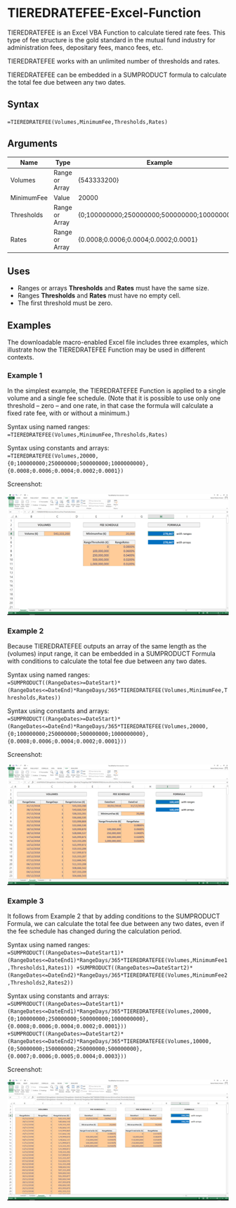# TIEREDRATEFEE-Excel-Function
TIEREDRATEFEE is an Excel VBA Function to calculate tiered rate fees. This type of fee structure is the gold standard in the mutual fund industry for administration fees, depositary fees, manco fees, etc.

TIEREDRATEFEE works with an unlimited number of thresholds and rates.

TIEREDRATEFEE can be embedded in a SUMPRODUCT formula to calculate the total fee due between any two dates.

## Syntax
`=TIEREDRATEFEE(Volumes,MinimumFee,Thresholds,Rates)`

## Arguments
| Name | Type |  Example |
| ------------- | ------------- | ------------- |
| Volumes | Range or Array | {543333200} |
| MinimumFee | Value | 20000 |
| Thresholds | Range or Array | {0;100000000;250000000;500000000;1000000000} |
| Rates | Range or Array | {0.0008;0.0006;0.0004;0.0002;0.0001} |

## Uses
- Ranges or arrays **Thresholds** and **Rates** must have the same size.
- Ranges **Thresholds** and **Rates** must have no empty cell.
- The first threshold must be zero.

## Examples
The downloadable macro-enabled Excel file includes three examples, which illustrate how the TIEREDRATEFEE Function may be used in different contexts.

### Example 1
In the simplest example, the TIEREDRATEFEE Function is applied to a single volume and a single fee schedule. (Note that it is possible to use only one threshold – zero – and one rate, in that case the formula will calculate a fixed rate fee, with or without a minimum.)

Syntax using named ranges:  
`=TIEREDRATEFEE(Volumes,MinimumFee,Thresholds,Rates)`

Syntax using constants and arrays:  
`=TIEREDRATEFEE(Volumes,20000,{0;100000000;250000000;500000000;1000000000},{0.0008;0.0006;0.0004;0.0002;0.0001})`

Screenshot:

![Screenshot-Example-1](/assets/Screenshot-Example-1.png)

### Example 2
Because TIEREDRATEFEE outputs an array of the same length as the (volumes) input range, it can be embedded in a SUMPRODUCT Formula with conditions to calculate the total fee due between any two dates.

Syntax using named ranges:  
`=SUMPRODUCT((RangeDates>=DateStart)*(RangeDates<=DateEnd)*RangeDays/365*TIEREDRATEFEE(Volumes,MinimumFee,Thresholds,Rates))`

Syntax using constants and arrays:  
`=SUMPRODUCT((RangeDates>=DateStart)*(RangeDates<=DateEnd)*RangeDays/365*TIEREDRATEFEE(Volumes,20000,{0;100000000;250000000;500000000;1000000000},{0.0008;0.0006;0.0004;0.0002;0.0001}))`

Screenshot:

![Screenshot-Example-2](/assets/Screenshot-Example-2.png)

### Example 3
It follows from Example 2 that by adding conditions to the SUMPRODUCT Formula, we can calculate the total fee due between any two dates, even if the fee schedule has changed during the calculation period.

Syntax using named ranges:  
`=SUMPRODUCT((RangeDates>=DateStart1)*(RangeDates<=DateEnd1)*RangeDays/365*TIEREDRATEFEE(Volumes,MinimumFee1,Thresholds1,Rates1))
+SUMPRODUCT((RangeDates>=DateStart2)*(RangeDates<=DateEnd2)*RangeDays/365*TIEREDRATEFEE(Volumes,MinimumFee2,Thresholds2,Rates2))`

Syntax using constants and arrays:  
`=SUMPRODUCT((RangeDates>=DateStart1)*(RangeDates<=DateEnd1)*RangeDays/365*TIEREDRATEFEE(Volumes,20000,{0;100000000;250000000;500000000;1000000000},{0.0008;0.0006;0.0004;0.0002;0.0001}))
+SUMPRODUCT((RangeDates>=DateStart2)*(RangeDates<=DateEnd2)*RangeDays/365*TIEREDRATEFEE(Volumes,10000,{0;50000000;150000000;250000000;500000000},{0.0007;0.0006;0.0005;0.0004;0.0003}))`

Screenshot:

![Screenshot-Example-3](/assets/Screenshot-Example-3.png)
